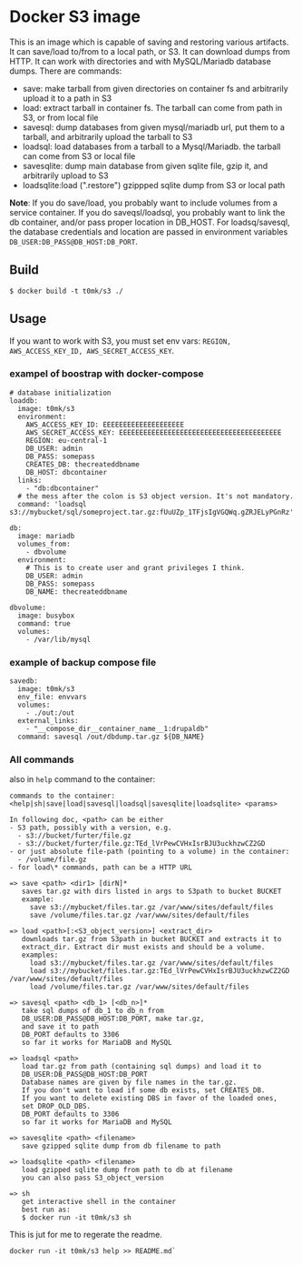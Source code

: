 # Docker S3 image

This is an image which is capable of saving and restoring various artifacts. It can save/load to/from to a local path, or S3. It can download dumps from HTTP. It can work with directories and with MySQL/Mariadb database dumps. There are commands:

- save: make tarball from given directories on container fs and arbitrarily upload it to a path in S3
- load: extract tarball in container fs. The tarball can come from path in S3, or from local file
- savesql: dump databases from given mysql/mariadb url, put them to a tarball, and arbitrarily upload the tarball to S3
- loadsql: load databases from a tarball to a Mysql/Mariadb. the tarball can come from S3 or local file
- savesqlite: dump main database from given sqlite file, gzip it, and arbitrarily upload to S3
- loadsqlite:load (".restore") gzippped sqlite dump from S3 or local path

**Note**: If you do save/load, you probably want to include volumes from a service container. If you do saveqsl/loadsql, you probably want to link the db container, and/or pass proper location in DB_HOST. For loadsq/savesql, the database credentials and location are passed in environment variables `DB_USER:DB_PASS@DB_HOST:DB_PORT`.

## Build

```
$ docker build -t t0mk/s3 ./
```

## Usage

If you want to work with S3, you must set env vars: `REGION, AWS_ACCESS_KEY_ID, AWS_SECRET_ACCESS_KEY`.

### exampel of boostrap with docker-compose

```
# database initialization
loaddb:
  image: t0mk/s3
  environment:
    AWS_ACCESS_KEY_ID: EEEEEEEEEEEEEEEEEEEE
    AWS_SECRET_ACCESS_KEY: EEEEEEEEEEEEEEEEEEEEEEEEEEEEEEEEEEEEEEEE
    REGION: eu-central-1
    DB_USER: admin
    DB_PASS: somepass
    CREATES_DB: thecreateddbname
    DB_HOST: dbcontainer
  links:
    - "db:dbcontainer"
  # the mess after the colon is S3 object version. It's not mandatory.
  command: 'loadsql s3://mybucket/sql/someproject.tar.gz:fUuUZp_1TFjsIgVGQWq.gZRJELyPGnRz'

db:
  image: mariadb
  volumes_from:
    - dbvolume
  environment:
    # This is to create user and grant privileges I think.
    DB_USER: admin
    DB_PASS: somepass
    DB_NAME: thecreateddbname

dbvolume:
  image: busybox
  command: true
  volumes:
    - /var/lib/mysql

```

### example of backup compose file

```
savedb:
  image: t0mk/s3
  env_file: envvars
  volumes:
    - ./out:/out
  external_links:
    - "__compose_dir__container_name__1:drupaldb"
  command: savesql /out/dbdump.tar.gz ${DB_NAME}
```


### All commands


also in `help` command to the container:

```
commands to the container:
<help|sh|save|load|savesql|loadsql|savesqlite|loadsqlite> <params>

In following doc, <path> can be either
- S3 path, possibly with a version, e.g.
  - s3://bucket/furter/file.gz
  - s3://bucket/furter/file.gz:TEd_lVrPewCVHxIsrBJU3uckhzwCZ2GD
- or just absolute file-path (pointing to a volume) in the container:
  - /volume/file.gz
- for load\* commands, path can be a HTTP URL

=> save <path> <dir1> [dirN]*
   saves tar.gz with dirs listed in args to S3path to bucket BUCKET
   example: 
     save s3://mybucket/files.tar.gz /var/www/sites/default/files
     save /volume/files.tar.gz /var/www/sites/default/files

=> load <path>[:<S3_object_version>] <extract_dir>
   downloads tar.gz from S3path in bucket BUCKET and extracts it to
   extract_dir. Extract dir must exists and should be a volume.
   examples:
     load s3://mybucket/files.tar.gz /var/www/sites/default/files
     load s3://mybucket/files.tar.gz:TEd_lVrPewCVHxIsrBJU3uckhzwCZ2GD /var/www/sites/default/files
     load /volume/files.tar.gz /var/www/sites/default/files

=> savesql <path> <db_1> [<db_n>]*
   take sql dumps of db_1 to db_n from 
   DB_USER:DB_PASS@DB_HOST:DB_PORT, make tar.gz, 
   and save it to path
   DB_PORT defaults to 3306
   so far it works for MariaDB and MySQL

=> loadsql <path>
   load tar.gz from path (containing sql dumps) and load it to
   DB_USER:DB_PASS@DB_HOST:DB_PORT
   Database names are given by file names in the tar.gz.
   If you don't want to load if some db exists, set CREATES_DB.
   If you want to delete existing DBS in favor of the loaded ones,
   set DROP_OLD_DBS.
   DB_PORT defaults to 3306
   so far it works for MariaDB and MySQL

=> savesqlite <path> <filename>
   save gzipped sqlite dump from db filename to path

=> loadsqlite <path> <filename>
   load gzipped sqlite dump from path to db at filename
   you can also pass S3_object_version

=> sh
   get interactive shell in the container
   best run as:
   $ docker run -it t0mk/s3 sh
```

This is jut for me to regerate the readme.

```
docker run -it t0mk/s3 help >> README.md`
```
